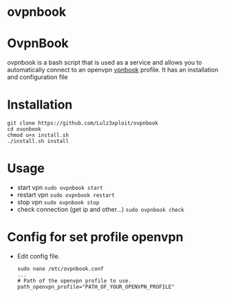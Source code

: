 # ovpnbook

OvpnBook
=
ovpnbook is a bash script that is used as a service and allows you to automatically connect to an openvpn [vpnbook](https://www.vpnbook.com) profile. It has an installation and configuration file

Installation
=
    git clone https://github.com/Lulz3xploit/ovpnbook
    cd ovonbook
    chmod u+x install.sh
    ./install.sh install
    
Usage
=
- start vpn
    ```sudo ovpnbook start```
- restart vpn
    ```sudo ovpnbook restart```
- stop vpn
    ```sudo ovpnbook stop```
- check connection (get ip and other...)
     ```sudo ovpnbook check```

Config for set profile openvpn
=
- Edit config file.
    ```
    sudo nano /etc/ovpnbook.conf
    ...
    # Path of the openvpn profile to use.
    path_openvpn_profile="PATH_OF_YOUR_OPENVPN_PROFILE"
    ```
